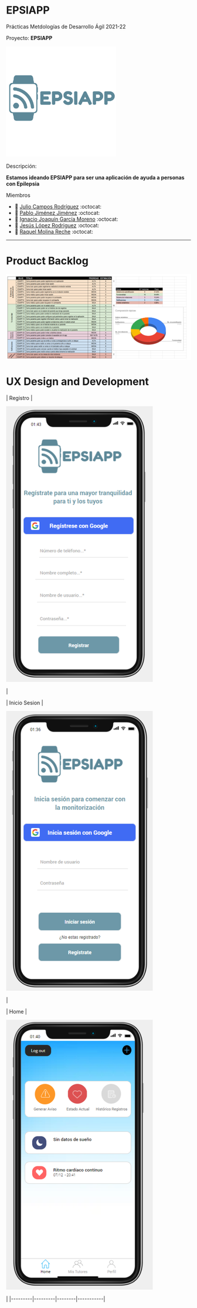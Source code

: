 # EPSIAPP
Prácticas Metdologías de Desarrollo Ágil 2021-22

Proyecto: 
**EPSIAPP**

<img width="300px" src="https://github.com/susolr/EPSIAPP/blob/main/EPSIAPP.png"/>

Descripción: 

**Estamos ideando EPSIAPP para ser una aplicación de ayuda a personas con Epilepsia**

Miembros
 * :bust_in_silhouette:   [Julio Campos Rodríguez](https://github.com/juliocamposrd)    :octocat:
  * :bust_in_silhouette:   [Pablo Jiménez Jiménez](https://github.com/pablojjimenez)    :octocat:
 * :bust_in_silhouette:   [Ignacio Joaquín García Moreno](https://github.com/ignaciogmoreno) :octocat:
 * :bust_in_silhouette:   [Jesús López Rodriguez](https://github.com/susolr)   :octocat:
 * :bust_in_silhouette:   [Raquel Molina Reche](https://github.com/rmr00)   :octocat:     


----- 

# Product Backlog

<img src="https://github.com/susolr/EPSIAPP/blob/main/ProductBacklog.png"/>

# UX Design and Development

| Registro |

<img width="400px" src="https://github.com/susolr/EPSIAPP/blob/main/Sprint2/Registro.png"/> 

|

| Inicio Sesion |

<img width="400px" src="https://github.com/susolr/EPSIAPP/blob/main/Sprint2/LogIn.png"/>

|

| Home |

<img width="400px" src="https://github.com/susolr/EPSIAPP/blob/main/Sprint2/Home.png"/>

|
|---------|---------|--------|-----------|